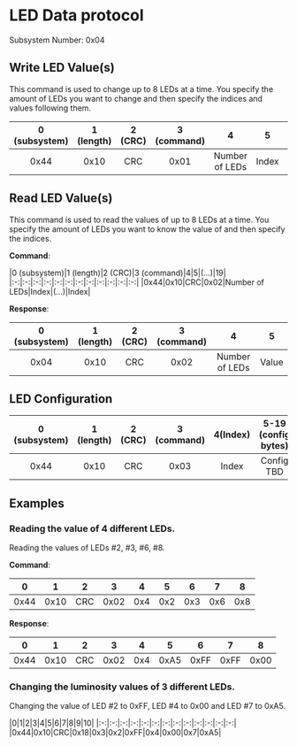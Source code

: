 
# LED Data protocol
Subsystem Number: 0x04

## Write LED Value(s)
This command is used to change up to 8 LEDs at a time. You specify the amount of LEDs you want to change and then specify the indices and values following them.

|0 (subsystem)|1 (length)|2 (CRC)|3 (command)|4|5|6|7|8|(...)|18|19|
|:-:|:-:|:-:|:-:|:-:|:-:|:-:|:-:|:-:|:-:|:-:|:-:|
|0x44|0x10|CRC|0x01|Number of LEDs|Index|Value|Index|Value|(...)|Index|Value|


## Read LED Value(s)
This command is used to read the values of up to 8 LEDs at a time. You specify the amount of LEDs you want to know the value of and then specify the indices.

**Command**:

|0 (subsystem)|1 (length)|2 (CRC)|3 (command)|4|5|(...)|19|
|:-:|:-:|:-:|:-:|:-:|:-:|:-:|:-:|:-:|:-:|:-:|:-:|
|0x44|0x10|CRC|0x02|Number of LEDs|Index|(...)|Index|

**Response**:

|0 (subsystem)|1 (length)|2 (CRC)|3 (command)|4|5|
|:-:|:-:|:-:|:-:|:-:|:-:|
|0x04|0x10|CRC|0x02|Number of LEDs|Value|Value|(...)|Value|

## LED Configuration

|0 (subsystem)|1 (length)|2 (CRC)|3 (command)|4(Index)|5-19 (config bytes)|
|:-:|:-:|:-:|:-:|:-:|:-:|
|0x44|0x10|CRC|0x03|Index|Config TBD|

## Examples

### Reading the value of 4 different LEDs.

Reading the values of LEDs #2, #3, #6, #8.

**Command**:

|0|1|2|3|4|5|6|7|8|
|:-:|:-:|:-:|:-:|:-:|:-:|:-:|:-:|:-:|
|0x44|0x10|CRC|0x02|0x4|0x2|0x3|0x6|0x8|

**Response**:

|0|1|2|3|4|5|6|7|8|
|:-:|:-:|:-:|:-:|:-:|:-:|:-:|:-:|:-:|
|0x44|0x10|CRC|0x02|0x4|0xA5|0xFF|0xFF|0x00|


### Changing the luminosity values of 3 different LEDs. 

Changing the value of LED #2 to 0xFF, LED #4 to 0x00 and LED #7 to 0xA5.

|0|1|2|3|4|5|6|7|8|9|10|
|:-:|:-:|:-:|:-:|:-:|:-:|:-:|:-:|:-:|:-:|:-:|:-:|:-:|
|0x44|0x10|CRC|0x18|0x3|0x2|0xFF|0x4|0x00|0x7|0xA5|




